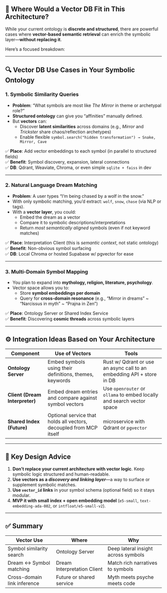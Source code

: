 ## 🧠 Where Would a Vector DB Fit in This Architecture?

While your current ontology is **discrete and structured**, there are powerful cases where **vector-based semantic retrieval** can enrich the symbolic layer—**without replacing it**.

Here’s a focused breakdown:

---

## 🔍 Vector DB Use Cases in Your Symbolic Ontology

### **1. Symbolic Similarity Queries**

- **Problem**: “What symbols are most like _The Mirror_ in theme or archetypal role?”
- **Structured ontology** can give you “affinities” manually defined.
- But **vectors** can:
  - Discover **latent similarities** across domains (e.g., _Mirror_ and _Trickster_ share chaos/reflection archetypes)
  - Enable flexible `symbol.search("hidden transformation") → Snake, Mirror, Cave`

✅ **Place**: Add vector embeddings to each symbol (in parallel to structured fields)  
✅ **Benefit**: Symbol discovery, expansion, lateral connections  
✅ **DB**: Qdrant, Weaviate, Chroma, or even simple `sqlite + faiss` in dev

---

### **2. Natural Language Dream Matching**

- **Problem**: A user types “I’m being chased by a wolf in the snow.”
- With only symbolic matching, you’d extract: `wolf`, `snow`, `chase` (via NLP or tags).
- With a **vector layer**, you could:
  - Embed the dream as a vector
  - Compare it to symbolic descriptions/interpretations
  - Return _most semantically aligned_ symbols (even if not keyword matches)

✅ **Place**: Interpretation Client (this is _semantic context_, not static ontology)  
✅ **Benefit**: Non-obvious symbol surfacing  
✅ **DB**: Local Chroma or hosted Supabase w/ pgvector for ease

---

### **3. Multi-Domain Symbol Mapping**

- You plan to expand into **mythology, religion, literature, psychology**.
- Vector space allows you to:
  - Store **symbol embeddings per domain**
  - Query for **cross-domain resonance** (e.g., “Mirror in dreams” ~ “Narcissus in myth” ~ “Prajna in Zen”)

✅ **Place**: Ontology Server or Shared Index Service  
✅ **Benefit**: Discovering **cosmic threads** across symbolic layers

---

## ⚙️ Integration Ideas Based on Your Architecture

| Component                      | Use of Vectors                                                     | Tools                                                                 |
| ------------------------------ | ------------------------------------------------------------------ | --------------------------------------------------------------------- |
| **Ontology Server**            | Embed symbols using their definitions, themes, keywords            | Rust w/ Qdrant or use an async call to an embedding API + store in DB |
| **Client (Dream Interpreter)** | Embed dream entries and compare against symbol vectors             | Use `openrouter` or `ollama` to embed locally and search vector space |
| **Shared Index (Future)**      | Optional service that holds all vectors, decoupled from MCP itself | microservice with Qdrant or `pgvector`                                |

---

## 🔑 Key Design Advice

1. **Don’t replace your current architecture with vector logic**. Keep symbolic logic structured and human-readable.
2. **Use vectors as a _discovery and linking layer_**—a way to surface or supplement symbolic matches.
3. **Use `vector_id` links** in your symbol schema (optional field) so it stays modular.
4. **MVP it with small index + open embedding model** (`e5-small`, `text-embedding-ada-002`, or `intfloat/e5-small-v2`).

---

## ✅ Summary

| Vector Use                  | Where                       | Why                                 |
| --------------------------- | --------------------------- | ----------------------------------- |
| Symbol similarity search    | Ontology Server             | Deep lateral insight across symbols |
| Dream ↔ Symbol matching     | Dream Interpretation Client | Match rich narratives to symbols    |
| Cross-domain link inference | Future or shared service    | Myth meets psyche meets code        |
